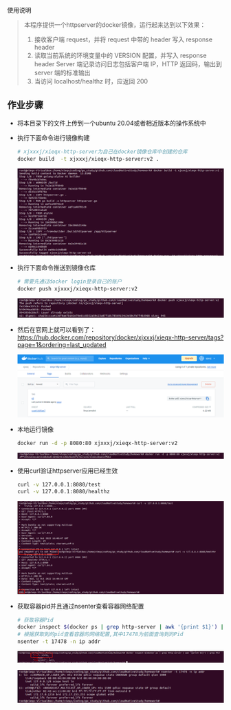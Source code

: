 使用说明

> 本程序提供一个httpserver的docker镜像，运行起来达到以下效果：
>
> 1. 接收客户端 request，并将 request 中带的 header 写入 response header
> 2. 读取当前系统的环境变量中的 VERSION 配置，并写入 response header Server 端记录访问日志包括客户端 IP，HTTP 返回码，输出到 server 端的标准输出
> 3. 当访问 localhost/healthz 时，应返回 200

## 作业步骤

- 将本目录下的文件上传到一个ubuntu 20.04或者相近版本的操作系统中

- 执行下面命令进行镜像构建

  ```sh
  # xjxxxj/xieqx-http-server为自己在docker镜像仓库中创建的仓库
  docker build  -t xjxxxj/xieqx-http-server:v2 .
  ```

  ![1665593077604](https://github.com/xjxxxj/cloudNativeStudy/blob/master/homework/code/src/lesson_3/readme.assets/1665593077604.png?raw=true)

- 执行下面命令推送到镜像仓库

  ```sh
  # 需要先通过docker login登录自己的账户
  docker push xjxxxj/xieqx-http-server:v2
  ```

  ![1665593242744.png](https://github.com/xjxxxj/cloudNativeStudy/blob/master/homework/code/src/lesson_3/readme.assets/1665593242744.png?raw=true)

- 然后在官网上就可以看到了：https://hub.docker.com/repository/docker/xjxxxj/xieqx-http-server/tags?page=1&ordering=last_updated

  ![1665593291071](https://github.com/xjxxxj/cloudNativeStudy/blob/master/homework/code/src/lesson_3/readme.assets/1665593291071.png?raw=true)

- 本地运行镜像

  ```sh
  docker run -d -p 8080:80 xjxxxj/xieqx-http-server:v2
  ```

  ![1665593399770](https://github.com/xjxxxj/cloudNativeStudy/blob/master/homework/code/src/lesson_3/readme.assets/1665593399770.png?raw=true)

- 使用curl验证httpserver应用已经生效

  ```sh
  curl -v 127.0.0.1:8080/test
  curl -v 127.0.0.1:8080/healthz
  ```

  ![1665593549271](https://github.com/xjxxxj/cloudNativeStudy/blob/master/homework/code/src/lesson_3/readme.assets/1665593549271.png?raw=true)

- 获取容器pid并且通过nsenter查看容器网络配置

  ```sh
  # 获取容器Pid
  docker inspect $(docker ps | grep http-server | awk '{print $1}') | grep Pid
  # 根据获取到的pid查看容器的网络配置,其中17478为前面查询到的Pid
  nsenter -t 17478 -n ip addr
  ```

  ![1665594498727](https://github.com/xjxxxj/cloudNativeStudy/blob/master/homework/code/src/lesson_3/readme.assets/1665594498727.png?raw=true)

  ![1665594528359](https://github.com/xjxxxj/cloudNativeStudy/blob/master/homework/code/src/lesson_3/readme.assets/1665594528359.png?raw=true)